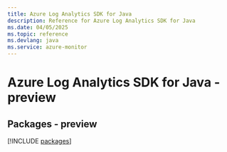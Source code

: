 ```yaml
---
title: Azure Log Analytics SDK for Java
description: Reference for Azure Log Analytics SDK for Java
ms.date: 04/05/2025
ms.topic: reference
ms.devlang: java
ms.service: azure-monitor
---
```

# Azure Log Analytics SDK for Java - preview
## Packages - preview
[!INCLUDE [packages](log-analytics-index.md)]
